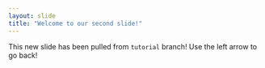 ```yaml
---
layout: slide
title: "Welcome to our second slide!"
---
```

This new slide has been pulled from `tutorial` branch!
Use the left arrow to go back!
